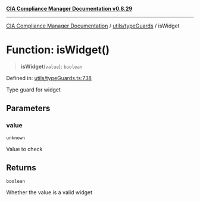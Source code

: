 [**CIA Compliance Manager Documentation v0.8.29**](../../../README.md)

***

[CIA Compliance Manager Documentation](../../../modules.md) / [utils/typeGuards](../README.md) / isWidget

# Function: isWidget()

> **isWidget**(`value`): `boolean`

Defined in: [utils/typeGuards.ts:738](https://github.com/Hack23/cia-compliance-manager/blob/5836b4c74e2010cd05eca63c0016fd711c628ec9/src/utils/typeGuards.ts#L738)

Type guard for widget

## Parameters

### value

`unknown`

Value to check

## Returns

`boolean`

Whether the value is a valid widget
